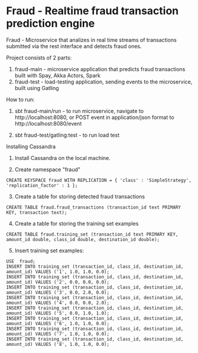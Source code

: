 # Fraud - Realtime fraud transaction prediction engine

Fraud - Microservice that analizes in real time streams of transactions submitted via the rest interface and detects fraud ones.

Project consists of 2 parts:

1. fraud-main - microservice application that predicts fraud transactions built with Spay, Akka Actors, Spark
2. fraud-test - load-testing application, sending events to the microservice, built using Gatling

How to run:

1. sbt fraud-main/run - to run microservice, navigate to http://localhost:8080, or POST event in application/json format to http://localhost:8080/event

2. sbt fraud-test/gatling:test - to run load test


Installing Cassandra

1. Install Cassandra on the local machine.

2. Create namespace "fraud"

```
CREATE KEYSPACE fraud WITH REPLICATION = { 'class' : 'SimpleStrategy', 'replication_factor' : 1 };
```

3. Create a table for storing detected fraud transactions

```
CREATE TABLE fraud.fraud_transactions (transaction_id text PRIMARY KEY, transaction text);
```

4. Create a table for storing the training set examples

```
CREATE TABLE fraud.training_set (transaction_id text PRIMARY KEY, amount_id double, class_id double, destination_id double);
```

5. Insert training set examples:

```
USE  fraud;
INSERT INTO training_set (transaction_id, class_id, destination_id, amount_id) VALUES ('1', 1.0, 1.0, 0.0);
INSERT INTO training_set (transaction_id, class_id, destination_id, amount_id) VALUES ('2', 0.0, 0.0, 0.0);
INSERT INTO training_set (transaction_id, class_id, destination_id, amount_id) VALUES ('3', 0.0, 2.0, 0.0);
INSERT INTO training_set (transaction_id, class_id, destination_id, amount_id) VALUES ('4', 0.0, 0.0, 2.0);
INSERT INTO training_set (transaction_id, class_id, destination_id, amount_id) VALUES ('5', 0.0, 1.0, 1.0);
INSERT INTO training_set (transaction_id, class_id, destination_id, amount_id) VALUES ('6', 1.0, 1.0, 0.0);
INSERT INTO training_set (transaction_id, class_id, destination_id, amount_id) VALUES ('7', 1.0, 1.0, 0.0);
INSERT INTO training_set (transaction_id, class_id, destination_id, amount_id) VALUES ('8', 1.0, 1.0, 0.0);
```
